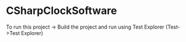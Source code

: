 # CSharpClockSoftware
To run this project -> Build the project and run using Test Explorer (Test->Test Explorer)
